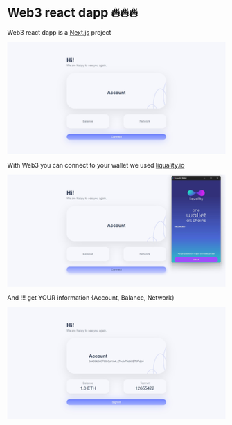 # Web3 react dapp 🔥🔥🔥

Web3 react dapp is a [Next.js](https://nextjs.org/) project 

![This is an image](images/image1.jpg)

With Web3 you can connect to your wallet we used [liquality.io](https://liquality.io/)

![This is an image](images/image2.jpg)

And !!! get YOUR information {Account, Balance, Network}

![This is an image](images/image3.jpg)
